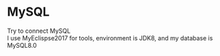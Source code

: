 # MySQL
Try to connect MySQL </br>
I use MyEclispse2017 for tools, environment is JDK8, and my database is MySQL8.0
